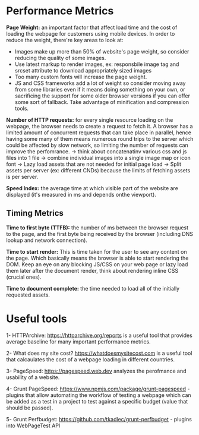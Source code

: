 # Performance Metrics
**Page Weight:** an important factor that affect load time and the cost of loading the webpage for customers using mobile devices. In order to reduce the weight, there're key areas to look at:
- Images make up more than 50% of website's page weight, so consider reducing the quality of some images.
- Use latest markup to render images, ex: responsbile image <picture> tag and srcset attribute to download appropriately sized images
- Too many custom fonts will increase the page weight.
- JS and CSS frameworks add a lot of weight so consider moving away from some libraries even if it means doing something on your own, or sacrificing the support for some older browser versions if you can offer some sort of fallback. Take advantage of minification and compression tools.

**Number of HTTP requests:** for every single resource loading on the webpage, the browser needs to create a request to fetch it. A browser has a limited amount of concurrent requests that can take place in parallel, hence having some many of them means numerous round trips to the server which could be affected by slow network, so limiting the number of requests can improve the perfomrance.
-> think about concatenatinv various css and js files into 1 file
-> combine individual images into a single image map or icon font
-> Lazy load assets that are not needed for initial page load
-> Split assets per server (ex: different CNDs) because the limits of fetching assets is per server.

**Speed Index:** the average time at which visible part of the website are displayed (it's measured in ms and depends onthe viewport).

## Timing Metrics
**Time to first byte (TTFB):** the number of ms between the browser request to the page, and the first byte being received by the browser (including DNS lookup and network connection).

**Time to start render:** This is time taken for the user to see any content on the page. Which basically means the browser is able to start rendering the DOM. Keep an eye on any blocking JS/CSS on your web page or lazy load them later after the document render, think about rendering inline CSS (crucial ones).

**Time to document complete:** the time needed to load all of the initially requested assets.

# Useful tools
1- HTTPArchive: https://httparchive.org/reports is a useful tool that provides average baseline for many important performance metrics.

2- What does my site cost? https://whatdoesmysitecost.com is a useful tool that calcaulates the cost of a webpage loading in different countries.

3- PageSpeed: https://pagespeed.web.dev analyzes the perofmance and usability of a website.

4- Grunt PageSpeed: https://www.npmjs.com/package/grunt-pagespeed - plugins that allow automating the workflow of testing a webpage which can be added as a test in a project to test against a specific budget (value that should be passed).

5- Grunt Perfbudget: https://github.com/tkadlec/grunt-perfbudget - plugins into WebPageTest API